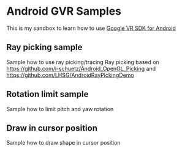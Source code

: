 Android GVR Samples
=============================

This is my sandbox to learn how to use [Google VR SDK for Android](https://github.com/googlevr/gvr-android-sdk)

Ray picking sample
------------------
Sample how to use ray picking/tracing
Ray picking based on https://github.com/i-schuetz/Android_OpenGL_Picking and https://github.com/LHSG/AndroidRayPickingDemo

Rotation limit sample
------------------
Sample how to limit pitch and yaw rotation

Draw in cursor position
------------------
Sample how to draw shape in cursor position


